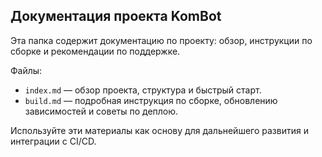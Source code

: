 ## Документация проекта KomBot

Эта папка содержит документацию по проекту: обзор, инструкции по сборке и рекомендации по поддержке.

Файлы:

- `index.md` — обзор проекта, структура и быстрый старт.
- `build.md` — подробная инструкция по сборке, обновлению зависимостей и советы по деплою.

Используйте эти материалы как основу для дальнейшего развития и интеграции с CI/CD.
